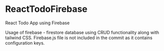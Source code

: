 # ReactTodoFirebase
React Todo App using Firebase

Usage of firebase - firestore database using CRUD functionality along with tailwind CSS.
Firebase.js file is not included in the commit as it contains configuration keys.
